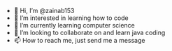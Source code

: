- 👋 Hi, I’m @zainab153
- 👀 I’m interested in learning how to code
- 🌱 I’m currently learning computer science
- 💞️ I’m looking to collaborate on and learn java coding
- 📫 How to reach me, just send me a message

<!---
zainab153/zainab153 is a ✨ special ✨ repository because its `README.md` (this file) appears on your GitHub profile.
You can click the Preview link to take a look at your changes.
--->
